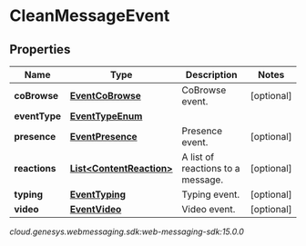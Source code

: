 # CleanMessageEvent


## Properties

| Name | Type | Description | Notes |
| ------------ | ------------- | ------------- | ------------- |
| **coBrowse** | [**EventCoBrowse**](EventCoBrowse) | CoBrowse event. |  [optional] |
| **eventType** | [**EventTypeEnum**](EventTypeEnum) |  |  |
| **presence** | [**EventPresence**](EventPresence) | Presence event. |  [optional] |
| **reactions** | [**List&lt;ContentReaction&gt;**](ContentReaction) | A list of reactions to a message. |  [optional] |
| **typing** | [**EventTyping**](EventTyping) | Typing event. |  [optional] |
| **video** | [**EventVideo**](EventVideo) | Video event. |  [optional] |




_cloud.genesys.webmessaging.sdk:web-messaging-sdk:15.0.0_
